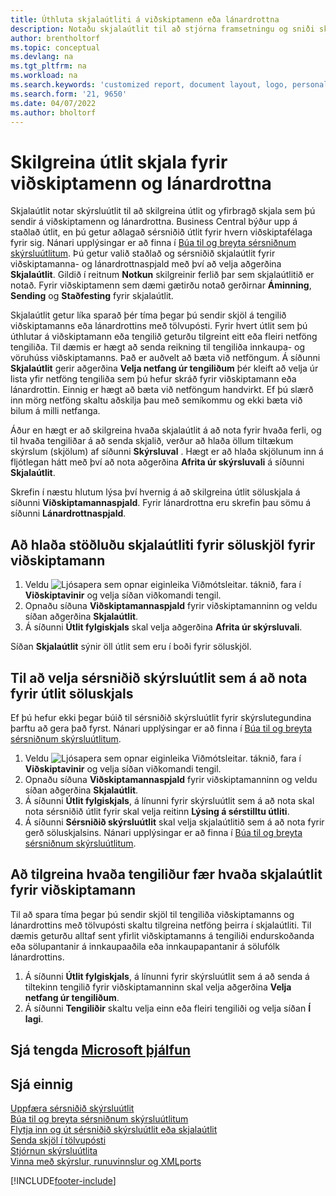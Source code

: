 ```yaml
---
title: Úthluta skjalaútliti á viðskiptamenn eða lánardrottna
description: Notaðu skjalaútlit til að stjórna framsetningu og sniði skjala á borð við reikninga og pantana sem þú sendir á viðskiptamenn og lánardrottna.
author: brentholtorf
ms.topic: conceptual
ms.devlang: na
ms.tgt_pltfrm: na
ms.workload: na
ms.search.keywords: 'customized report, document layout, logo, personalize'
ms.search.form: '21, 9650'
ms.date: 04/07/2022
ms.author: bholtorf
---
```

# Skilgreina útlit skjala fyrir viðskiptamenn og lánardrottna

Skjalaútlit notar skýrsluútlit til að skilgreina útlit og yfirbragð skjala sem þú sendir á viðskiptamenn og lánardrottna. Business Central býður upp á staðlað útlit, en þú getur aðlagað sérsniðið útlit fyrir hvern viðskiptafélaga fyrir sig. Nánari upplýsingar er að finna í [Búa til og breyta sérsniðnum skýrsluútlitum](ui-how-create-custom-report-layout.md). Þú getur valið staðlað og sérsniðið skjalaútlit fyrir viðskiptamanna- og lánardrottnaspjald með því að velja aðgerðina **Skjalaútlit**. Gildið í reitnum **Notkun** skilgreinir ferlið þar sem skjalaútlitið er notað. Fyrir viðskiptamenn sem dæmi gætirðu notað gerðirnar **Áminning**, **Sending** og **Staðfesting** fyrir skjalaútlit.

Skjalaútlit getur líka sparað þér tíma þegar þú sendir skjöl á tengilið viðskiptamanns eða lánardrottins með tölvupósti. Fyrir hvert útlit sem þú úthlutar á viðskiptamann eða tengilið geturðu tilgreint eitt eða fleiri netföng tengiliða. Til dæmis er hægt að senda reikning til tengiliða innkaupa- og vöruhúss viðskiptamanns. Það er auðvelt að bæta við netföngum. Á síðunni **Skjalaútlit** gerir aðgerðina **Velja netfang úr tengiliðum** þér kleift að velja úr lista yfir netföng tengiliða sem þú hefur skráð fyrir viðskiptamann eða lánardrottin. Einnig er hægt að bæta við netföngum handvirkt. Ef þú slærð inn mörg netföng skaltu aðskilja þau með semíkommu og ekki bæta við bilum á milli netfanga.

Áður en hægt er að skilgreina hvaða skjalaútlit á að nota fyrir hvaða ferli, og til hvaða tengiliðar á að senda skjalið, verður að hlaða öllum tiltækum skýrslum (skjölum) af síðunni **Skýrsluval** . Hægt er að hlaða skjölunum inn á fljótlegan hátt með því að nota aðgerðina **Afrita úr skýrsluvali** á síðunni **Skjalaútlit**.

Skrefin í næstu hlutum lýsa því hvernig á að skilgreina útlit söluskjala á síðunni **Viðskiptamannaspjald**. Fyrir lánardrottna eru skrefin þau sömu á síðunni **Lánardrottnaspjald**.

## Að hlaða stöðluðu skjalaútliti fyrir söluskjöl fyrir viðskiptamann

1. Veldu ![Ljósapera sem opnar eiginleika Viðmótsleitar.](media/ui-search/search_small.png "Segðu mér hvað þú vilt gera") táknið, fara í **Viðskiptavinir** og velja síðan viðkomandi tengil.
2. Opnaðu síðuna **Viðskiptamannaspjald** fyrir viðskiptamanninn og veldu síðan aðgerðina **Skjalaútlit**.
3. Á síðunni **Útlit fylgiskjals** skal velja aðgerðina **Afrita úr skýrsluvali**.

Síðan **Skjalaútlit** sýnir öll útlit sem eru í boði fyrir söluskjöl. 

## Til að velja sérsniðið skýrsluútlit sem á að nota fyrir útlit söluskjals

Ef þú hefur ekki þegar búið til sérsniðið skýrsluútlit fyrir skýrslutegundina þarftu að gera það fyrst. Nánari upplýsingar er að finna í [Búa til og breyta sérsniðnum skýrsluútlitum](ui-how-create-custom-report-layout.md).

1. Veldu ![Ljósapera sem opnar eiginleika Viðmótsleitar.](media/ui-search/search_small.png "Segðu mér hvað þú vilt gera") táknið, fara í **Viðskiptavinir** og velja síðan viðkomandi tengil.
2. Opnaðu síðuna **Viðskiptamannaspjald** fyrir viðskiptamanninn og veldu síðan aðgerðina **Skjalaútlit**.
3. Á síðunni **Útlit fylgiskjals**, á línunni fyrir skýrsluútlit sem á að nota skal nota sérsniðið útlit fyrir skal velja reitinn **Lýsing á sérstilltu útliti**.
4. Á síðunni **Sérsniðið skýrsluútlit** skal velja skjalaútlitið sem á að nota fyrir gerð söluskjalsins. Nánari upplýsingar er að finna í [Búa til og breyta sérsniðnum skýrsluútlitum](ui-how-create-custom-report-layout.md).

## Að tilgreina hvaða tengiliður fær hvaða skjalaútlit fyrir viðskiptamann

Til að spara tíma þegar þú sendir skjöl til tengiliða viðskiptamanns og lánardrottins með tölvupósti skaltu tilgreina netföng þeirra í skjalaútliti. Til dæmis geturðu alltaf sent yfirlit viðskiptamanns á tengiliði endurskoðanda eða sölupantanir á innkaupaaðila eða innkaupapantanir á sölufólk lánardrottins.

1. Á síðunni **Útlit fylgiskjals**, á línunni fyrir skýrsluútlit sem á að senda á tiltekinn tengilið fyrir viðskiptamanninn skal velja aðgerðina **Velja netfang úr tengiliðum**.
2. Á síðunni **Tengiliðir** skaltu velja einn eða fleiri tengiliði og velja síðan **Í lagi**.

## Sjá tengda [Microsoft þjálfun](/training/modules/change-documents-dynamics-365-business-central/)

## Sjá einnig

[Uppfæra sérsniðið skýrsluútlit](ui-update-report-layouts.md)  
[Búa til og breyta sérsniðnum skýrsluútlitum](ui-how-create-custom-report-layout.md)  
[Flytja inn og út sérsniðið skýrsluútlit eða skjalaútlit](ui-how-import-and-export-report-layout.md)  
[Senda skjöl í tölvupósti](ui-how-send-documents-email.md)  
[Stjórnun skýrsluútlita](ui-manage-report-layouts.md)  
[Vinna með skýrslur, runuvinnslur og XMLports](ui-work-report.md)  


[!INCLUDE[footer-include](includes/footer-banner.md)]
